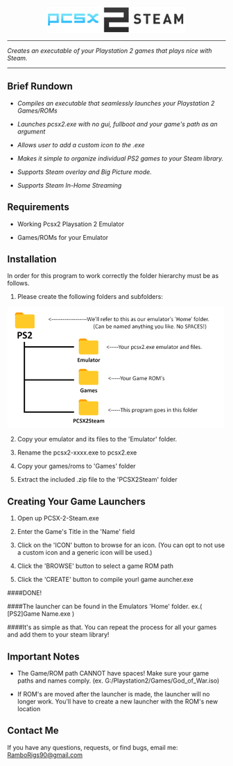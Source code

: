 <p align="center">
  <img src="https://github.com/rig0/PCSX-2-Steam/blob/master/imgs/logo2.png">
</p>

--------------

*Creates an executable of your Playstation 2 games that plays nice with Steam.* 

-----------------------------------------------------------------------------
**Brief Rundown**
-----------------------------------------------------------------------------

- *Compiles an executable that seamlessly launches your Playstation 2 Games/ROMs*

- *Launches pcsx2.exe with no gui, fullboot and your game's path as an argument*

- *Allows user to add a custom icon to the .exe*

- *Makes it simple to organize individual PS2 games to your Steam library.*

- *Supports Steam overlay and Big Picture mode.*

- *Supports Steam In-Home Streaming*

**Requirements**
----------------

- Working Pcsx2 Playsation 2 Emulator

- Games/ROMs for your Emulator 

**Installation**
----------------
In order for this program to work correctly the folder hierarchy must be as follows.

1. Please create the following folders and subfolders:

![alt text](https://github.com/rig0/PCSX-2-Steam/blob/master/imgs/folders.png "Folder Hierchy")
   
2. Copy your emulator and its files to the 'Emulator' folder. 

3. Rename the pcsx2-xxxx.exe to pcsx2.exe

4. Copy your games/roms to 'Games' folder

5. Extract the included .zip file to the 'PCSX2Steam' folder
   
**Creating Your Game Launchers**
--------------------------------

1. Open up PCSX-2-Steam.exe

2. Enter the Game's Title in the 'Name' field

3. Click on the 'ICON' button to browse for an icon. (You can opt to not use a custom icon and a generic icon will be used.)

4. Click the 'BROWSE' button to select a game ROM path

4. Click the 'CREATE' button to compile yourl game auncher.exe

####DONE!

####The launcher can be found in the Emulators 'Home' folder. ex.( [PS2]Game Name.exe )

####It's as simple as that. You can repeat the process for all your games and add them to your steam library!

**Important Notes**
--------------------

- The Game/ROM path CANNOT have spaces! Make sure your game paths and names comply. (ex. G:/Playstation2/Games/God_of_War.iso)

- If ROM's are moved after the launcher is made, the launcher will no longer work. You'll have to create a new launcher with the ROM's new location


**Contact Me**
---------------

If you have any questions, requests, or find bugs, email me: RamboRigs90@gmail.com


